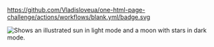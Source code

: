 https://github.com/Vladisloveua/one-html-page-challenge/actions/workflows/blank.yml/badge.svg


<picture>
  <source media="(prefers-color-scheme: dark)" srcset="https://github.com/Vladisloveua/one-html-page-challenge/actions/workflows/blank.yml/badge.svg">
  <img alt="Shows an illustrated sun in light mode and a moon with stars in dark mode." src="https://github.com/Vladisloveua/one-html-page-challenge/actions/workflows/blank.yml/badge.svg">
</picture>
